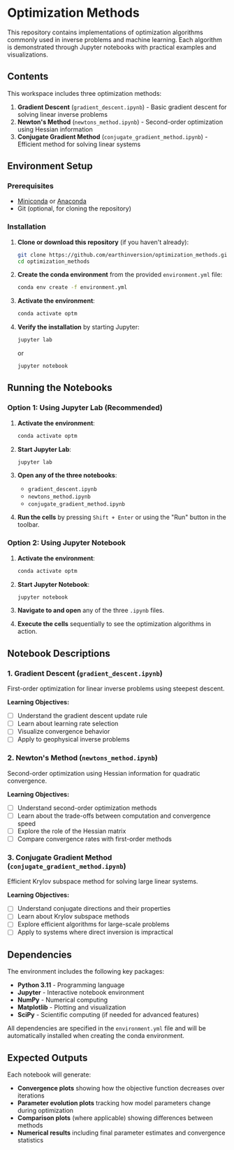 # Optimization Methods

This repository contains implementations of optimization algorithms commonly used in inverse problems and machine learning. Each algorithm is demonstrated through Jupyter notebooks with practical examples and visualizations.

## Contents

This workspace includes three optimization methods:

1. **Gradient Descent** (`gradient_descent.ipynb`) - Basic gradient descent for solving linear inverse problems
2. **Newton's Method** (`newtons_method.ipynb`) - Second-order optimization using Hessian information
3. **Conjugate Gradient Method** (`conjugate_gradient_method.ipynb`) - Efficient method for solving linear systems

## Environment Setup

### Prerequisites

- [Miniconda](https://docs.conda.io/en/latest/miniconda.html) or [Anaconda](https://www.anaconda.com/products/distribution)
- Git (optional, for cloning the repository)

### Installation

1. **Clone or download this repository** (if you haven't already):
   ```bash
   git clone https://github.com/earthinversion/optimization_methods.git
   cd optimization_methods
   ```

2. **Create the conda environment** from the provided `environment.yml` file:
   ```bash
   conda env create -f environment.yml
   ```

3. **Activate the environment**:
   ```bash
   conda activate optm
   ```

4. **Verify the installation** by starting Jupyter:
   ```bash
   jupyter lab
   ```
   or
   ```bash
   jupyter notebook
   ```

## Running the Notebooks

### Option 1: Using Jupyter Lab (Recommended)

1. **Activate the environment**:
   ```bash
   conda activate optm
   ```

2. **Start Jupyter Lab**:
   ```bash
   jupyter lab
   ```

3. **Open any of the three notebooks**:
   - `gradient_descent.ipynb`
   - `newtons_method.ipynb`
   - `conjugate_gradient_method.ipynb`

4. **Run the cells** by pressing `Shift + Enter` or using the "Run" button in the toolbar.

### Option 2: Using Jupyter Notebook

1. **Activate the environment**:
   ```bash
   conda activate optm
   ```

2. **Start Jupyter Notebook**:
   ```bash
   jupyter notebook
   ```

3. **Navigate to and open** any of the three `.ipynb` files.

4. **Execute the cells** sequentially to see the optimization algorithms in action.

## Notebook Descriptions

### 1. Gradient Descent (`gradient_descent.ipynb`)
First-order optimization for linear inverse problems using steepest descent.

**Learning Objectives:**
- [ ] Understand the gradient descent update rule
- [ ] Learn about learning rate selection
- [ ] Visualize convergence behavior
- [ ] Apply to geophysical inverse problems

### 2. Newton's Method (`newtons_method.ipynb`)
Second-order optimization using Hessian information for quadratic convergence.

**Learning Objectives:**
- [ ] Understand second-order optimization methods
- [ ] Learn about the trade-offs between computation and convergence speed
- [ ] Explore the role of the Hessian matrix
- [ ] Compare convergence rates with first-order methods

### 3. Conjugate Gradient Method (`conjugate_gradient_method.ipynb`)
Efficient Krylov subspace method for solving large linear systems.

**Learning Objectives:**
- [ ] Understand conjugate directions and their properties
- [ ] Learn about Krylov subspace methods
- [ ] Explore efficient algorithms for large-scale problems
- [ ] Apply to systems where direct inversion is impractical

## Dependencies

The environment includes the following key packages:

- **Python 3.11** - Programming language
- **Jupyter** - Interactive notebook environment
- **NumPy** - Numerical computing
- **Matplotlib** - Plotting and visualization
- **SciPy** - Scientific computing (if needed for advanced features)

All dependencies are specified in the `environment.yml` file and will be automatically installed when creating the conda environment.

## Expected Outputs

Each notebook will generate:

- **Convergence plots** showing how the objective function decreases over iterations
- **Parameter evolution plots** tracking how model parameters change during optimization
- **Comparison plots** (where applicable) showing differences between methods
- **Numerical results** including final parameter estimates and convergence statistics

